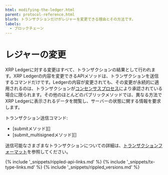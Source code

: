 ```yaml
---
html: modifying-the-ledger.html
parent: protocol-reference.html
blurb: トランザクションだけがレジャーを変更できる理由とその方法です。
labels:
  - ブロックチェーン
---
```

# レジャーの変更

XRP Ledgerに対する変更はすべて、トランザクションの結果として行われます。XRP Ledgerの内容を変更できるAPIメソッドは、トランザクションを送信するコマンドだけです。Ledgerの内容が変更されても、その変更が永続的に適用されるのは、トランザクションが[コンセンサスプロセス](consensus.html)により承認されている場合に限られます。その他のほとんどのパブリックメソッドでは、異なる方法でXRP Ledgerに表示されるデータを閲覧し、サーバーの状態に関する情報を要求します。

トランザクション送信コマンド:

- [submitメソッド][]
- [submit_multisignedメソッド][]

送信可能なさまざまなトランザクションについての詳細は、[トランザクションフォーマット](transaction-formats.html)を参照してください。

<!--{# common link defs #}-->
{% include '_snippets/rippled-api-links.md' %}
{% include '_snippets/tx-type-links.md' %}
{% include '_snippets/rippled_versions.md' %}
